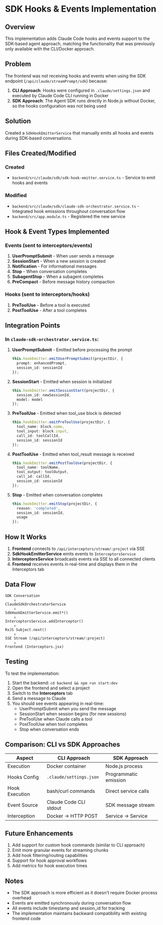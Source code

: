 # SDK Hooks & Events Implementation

## Overview
This implementation adds Claude Code hooks and events support to the SDK-based agent approach, matching the functionality that was previously only available with the CLI/Docker approach.

## Problem
The frontend was not receiving hooks and events when using the SDK endpoint (`/api/claude/streamPrompt/sdk`) because:

1. **CLI Approach**: Hooks were configured in `.claude/settings.json` and executed by Claude Code CLI running in Docker
2. **SDK Approach**: The Agent SDK runs directly in Node.js without Docker, so the hooks configuration was not being used

## Solution
Created a `SdkHookEmitterService` that manually emits all hooks and events during SDK-based conversations.

## Files Created/Modified

### Created
- `backend/src/claude/sdk/sdk-hook-emitter.service.ts` - Service to emit hooks and events

### Modified
- `backend/src/claude/sdk/claude-sdk-orchestrator.service.ts` - Integrated hook emissions throughout conversation flow
- `backend/src/app.module.ts` - Registered the new service

## Hook & Event Types Implemented

### Events (sent to interceptors/events)
1. **UserPromptSubmit** - When user sends a message
2. **SessionStart** - When a new session is created
3. **Notification** - For informational messages
4. **Stop** - When conversation completes
5. **SubagentStop** - When a subagent completes
6. **PreCompact** - Before message history compaction

### Hooks (sent to interceptors/hooks)
1. **PreToolUse** - Before a tool is executed
2. **PostToolUse** - After a tool completes

## Integration Points

### In `claude-sdk-orchestrator.service.ts`:

1. **UserPromptSubmit** - Emitted before processing the prompt
   ```typescript
   this.hookEmitter.emitUserPromptSubmit(projectDir, {
     prompt: enhancedPrompt,
     session_id: sessionId
   });
   ```

2. **SessionStart** - Emitted when session is initialized
   ```typescript
   this.hookEmitter.emitSessionStart(projectDir, {
     session_id: newSessionId,
     model: model
   });
   ```

3. **PreToolUse** - Emitted when tool_use block is detected
   ```typescript
   this.hookEmitter.emitPreToolUse(projectDir, {
     tool_name: block.name,
     tool_input: block.input,
     call_id: toolCallId,
     session_id: sessionId
   });
   ```

4. **PostToolUse** - Emitted when tool_result message is received
   ```typescript
   this.hookEmitter.emitPostToolUse(projectDir, {
     tool_name: toolName,
     tool_output: toolOutput,
     call_id: callId,
     session_id: sessionId
   });
   ```

5. **Stop** - Emitted when conversation completes
   ```typescript
   this.hookEmitter.emitStop(projectDir, {
     reason: 'completed',
     session_id: sessionId,
     usage
   });
   ```

## How It Works

1. **Frontend** connects to `/api/interceptors/stream/:project` via SSE
2. **SdkHookEmitterService** emits events to `InterceptorsService`
3. **InterceptorsService** broadcasts events via SSE to all connected clients
4. **Frontend** receives events in real-time and displays them in the Interceptors tab

## Data Flow

```
SDK Conversation
    ↓
ClaudeSdkOrchestratorService
    ↓
SdkHookEmitterService.emit*()
    ↓
InterceptorsService.addInterceptor()
    ↓
RxJS Subject.next()
    ↓
SSE Stream (/api/interceptors/stream/:project)
    ↓
Frontend (Interceptors.jsx)
```

## Testing

To test the implementation:

1. Start the backend: `cd backend && npm run start:dev`
2. Open the frontend and select a project
3. Switch to the **Interceptors** tab
4. Send a message to Claude
5. You should see events appearing in real-time:
   - UserPromptSubmit when you send the message
   - SessionStart when session begins (for new sessions)
   - PreToolUse when Claude calls a tool
   - PostToolUse when tool completes
   - Stop when conversation ends

## Comparison: CLI vs SDK Approaches

| Aspect | CLI Approach | SDK Approach |
|--------|-------------|--------------|
| Execution | Docker container | Node.js process |
| Hooks Config | `.claude/settings.json` | Programmatic emission |
| Hook Execution | bash/curl commands | Direct service calls |
| Event Source | Claude Code CLI stdout | SDK message stream |
| Interception | Docker → HTTP POST | Service → Service |

## Future Enhancements

1. Add support for custom hook commands (similar to CLI approach)
2. Emit more granular events for streaming chunks
3. Add hook filtering/routing capabilities
4. Support for hook approval workflows
5. Add metrics for hook execution times

## Notes

- The SDK approach is more efficient as it doesn't require Docker process overhead
- Events are emitted synchronously during conversation flow
- All events include timestamp and session_id for tracking
- The implementation maintains backward compatibility with existing frontend code
